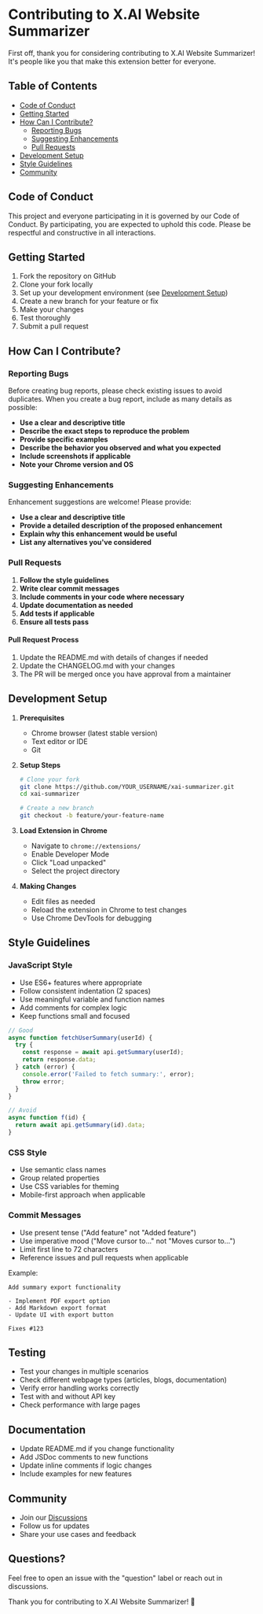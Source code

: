 # Contributing to X.AI Website Summarizer

First off, thank you for considering contributing to X.AI Website Summarizer! It's people like you that make this extension better for everyone.

## Table of Contents

- [Code of Conduct](#code-of-conduct)
- [Getting Started](#getting-started)
- [How Can I Contribute?](#how-can-i-contribute)
  - [Reporting Bugs](#reporting-bugs)
  - [Suggesting Enhancements](#suggesting-enhancements)
  - [Pull Requests](#pull-requests)
- [Development Setup](#development-setup)
- [Style Guidelines](#style-guidelines)
- [Community](#community)

## Code of Conduct

This project and everyone participating in it is governed by our Code of Conduct. By participating, you are expected to uphold this code. Please be respectful and constructive in all interactions.

## Getting Started

1. Fork the repository on GitHub
2. Clone your fork locally
3. Set up your development environment (see [Development Setup](#development-setup))
4. Create a new branch for your feature or fix
5. Make your changes
6. Test thoroughly
7. Submit a pull request

## How Can I Contribute?

### Reporting Bugs

Before creating bug reports, please check existing issues to avoid duplicates. When you create a bug report, include as many details as possible:

- **Use a clear and descriptive title**
- **Describe the exact steps to reproduce the problem**
- **Provide specific examples**
- **Describe the behavior you observed and what you expected**
- **Include screenshots if applicable**
- **Note your Chrome version and OS**

### Suggesting Enhancements

Enhancement suggestions are welcome! Please provide:

- **Use a clear and descriptive title**
- **Provide a detailed description of the proposed enhancement**
- **Explain why this enhancement would be useful**
- **List any alternatives you've considered**

### Pull Requests

1. **Follow the style guidelines**
2. **Write clear commit messages**
3. **Include comments in your code where necessary**
4. **Update documentation as needed**
5. **Add tests if applicable**
6. **Ensure all tests pass**

#### Pull Request Process

1. Update the README.md with details of changes if needed
2. Update the CHANGELOG.md with your changes
3. The PR will be merged once you have approval from a maintainer

## Development Setup

1. **Prerequisites**
   - Chrome browser (latest stable version)
   - Text editor or IDE
   - Git

2. **Setup Steps**
   ```bash
   # Clone your fork
   git clone https://github.com/YOUR_USERNAME/xai-summarizer.git
   cd xai-summarizer
   
   # Create a new branch
   git checkout -b feature/your-feature-name
   ```

3. **Load Extension in Chrome**
   - Navigate to `chrome://extensions/`
   - Enable Developer Mode
   - Click "Load unpacked"
   - Select the project directory

4. **Making Changes**
   - Edit files as needed
   - Reload the extension in Chrome to test changes
   - Use Chrome DevTools for debugging

## Style Guidelines

### JavaScript Style

- Use ES6+ features where appropriate
- Follow consistent indentation (2 spaces)
- Use meaningful variable and function names
- Add comments for complex logic
- Keep functions small and focused

```javascript
// Good
async function fetchUserSummary(userId) {
  try {
    const response = await api.getSummary(userId);
    return response.data;
  } catch (error) {
    console.error('Failed to fetch summary:', error);
    throw error;
  }
}

// Avoid
async function f(id) {
  return await api.getSummary(id).data;
}
```

### CSS Style

- Use semantic class names
- Group related properties
- Use CSS variables for theming
- Mobile-first approach when applicable

### Commit Messages

- Use present tense ("Add feature" not "Added feature")
- Use imperative mood ("Move cursor to..." not "Moves cursor to...")
- Limit first line to 72 characters
- Reference issues and pull requests when applicable

Example:
```
Add summary export functionality

- Implement PDF export option
- Add Markdown export format
- Update UI with export button

Fixes #123
```

## Testing

- Test your changes in multiple scenarios
- Check different webpage types (articles, blogs, documentation)
- Verify error handling works correctly
- Test with and without API key
- Check performance with large pages

## Documentation

- Update README.md if you change functionality
- Add JSDoc comments to new functions
- Update inline comments if logic changes
- Include examples for new features

## Community

- Join our [Discussions](https://github.com/yourusername/xai-summarizer/discussions)
- Follow us for updates
- Share your use cases and feedback

## Questions?

Feel free to open an issue with the "question" label or reach out in discussions.

Thank you for contributing to X.AI Website Summarizer! 🎉